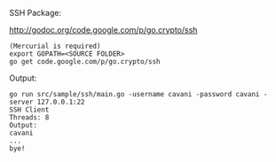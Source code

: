 SSH Package:

http://godoc.org/code.google.com/p/go.crypto/ssh

	(Mercurial is required)
	export GOPATH=<SOURCE FOLDER>
	go get code.google.com/p/go.crypto/ssh

Output:

	go run src/sample/ssh/main.go -username cavani -password cavani -server 127.0.0.1:22
	SSH Client
	Threads: 8
	Output:
	cavani
	...
	bye!
